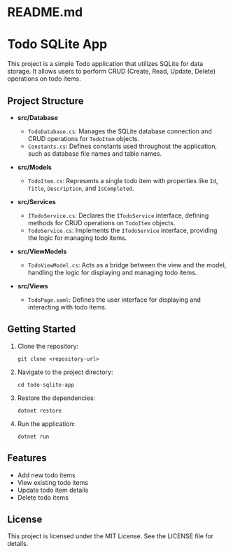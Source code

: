 # README.md

# Todo SQLite App

This project is a simple Todo application that utilizes SQLite for data storage. It allows users to perform CRUD (Create, Read, Update, Delete) operations on todo items.

## Project Structure

- **src/Database**
  - `TodoDatabase.cs`: Manages the SQLite database connection and CRUD operations for `TodoItem` objects.
  - `Constants.cs`: Defines constants used throughout the application, such as database file names and table names.

- **src/Models**
  - `TodoItem.cs`: Represents a single todo item with properties like `Id`, `Title`, `Description`, and `IsCompleted`.

- **src/Services**
  - `ITodoService.cs`: Declares the `ITodoService` interface, defining methods for CRUD operations on `TodoItem` objects.
  - `TodoService.cs`: Implements the `ITodoService` interface, providing the logic for managing todo items.

- **src/ViewModels**
  - `TodoViewModel.cs`: Acts as a bridge between the view and the model, handling the logic for displaying and managing todo items.

- **src/Views**
  - `TodoPage.xaml`: Defines the user interface for displaying and interacting with todo items.

## Getting Started

1. Clone the repository:
   ```
   git clone <repository-url>
   ```

2. Navigate to the project directory:
   ```
   cd todo-sqlite-app
   ```

3. Restore the dependencies:
   ```
   dotnet restore
   ```

4. Run the application:
   ```
   dotnet run
   ```

## Features

- Add new todo items
- View existing todo items
- Update todo item details
- Delete todo items

## License

This project is licensed under the MIT License. See the LICENSE file for details.